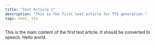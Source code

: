```yaml
---
title: "Test Article 1"
description: "This is the first test article for TTS generation."
tags: test, tts
---
```

This is the main content of the first test article. It should be converted to speech.
Hello world.
